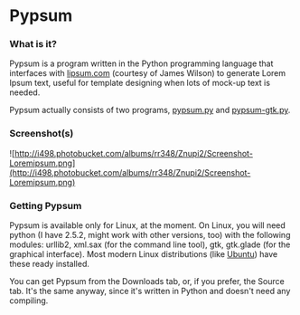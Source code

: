 # Pypsum #
### What is it? ###
Pypsum is a program written in the Python programming language that interfaces with [lipsum.com](http://lipsum.com) (courtesy of James Wilson) to generate Lorem Ipsum text, useful for template designing when lots of mock-up text is needed.

Pypsum actually consists of two programs, [pypsum.py](pypsum.md) and [pypsum-gtk.py](pypsumgtk.md).
### Screenshot(s) ###
![http://i498.photobucket.com/albums/rr348/Znupi2/Screenshot-Loremipsum.png](http://i498.photobucket.com/albums/rr348/Znupi2/Screenshot-Loremipsum.png)
### Getting Pypsum ###
Pypsum is available only for Linux, at the moment. On Linux, you will need python (I have 2.5.2, might work with other versions, too) with the following modules: urllib2, xml.sax (for the command line tool), gtk, gtk.glade (for the graphical interface). Most modern Linux distributions (like [Ubuntu](http://ubuntu.com)) have these ready installed.

You can get Pypsum from the Downloads tab, or, if you prefer, the Source tab. It's the same anyway, since it's written in Python and doesn't need any compiling.
